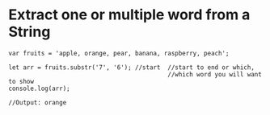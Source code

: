 # Extract one or multiple word from a String

```text
var fruits = 'apple, orange, pear, banana, raspberry, peach';

let arr = fruits.substr('7', '6'); //start  //start to end or which,
                                            //which word you will want to show
console.log(arr);

//Output: orange
```



